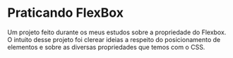 # Praticando FlexBox

Um projeto feito durante os meus estudos sobre a propriedade do Flexbox.
O intuito desse projeto foi clerear ideias a respeito do posicionamento de elementos e sobre as diversas propriedades que temos com o CSS.


